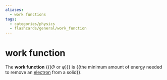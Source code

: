 ```yaml
---
aliases:
  - work functions
tags:
  - categories/physics
  - flashcards/general/work_function
---
```


# work function

The __work function__ {{($\Phi$ or $\varphi$)}} is {{the minimum amount of energy needed to remove an [electron](electron.md) from a solid}}.

